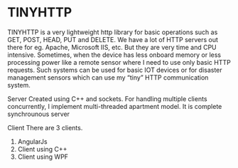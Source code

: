 # TINYHTTP

TINYHTTP is a very lightweight http library for basic operations such as GET, POST, HEAD, PUT and DELETE. 
We have a lot of HTTP servers out there for eg. Apache, Microsoft IIS, etc. But they are very time and CPU intensive. 
Sometimes, when the device has less onboard memory or less processing power like a remote sensor where I  need to use 
only basic HTTP requests. Such systems can be used for basic IOT devices or for disaster management sensors 
which can use my “tiny” HTTP communication system.

Server
Created using C++ and sockets. For handling multiple clients concurrently, I implement multi-threaded apartment model. It is 
complete synchrounous server

Client
There are 3 clients.
1. AngularJs
2. Client using C++
3. Client using WPF
